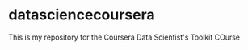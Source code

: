 datasciencecoursera
===================

This is my repository for the Coursera Data Scientist's Toolkit COurse
